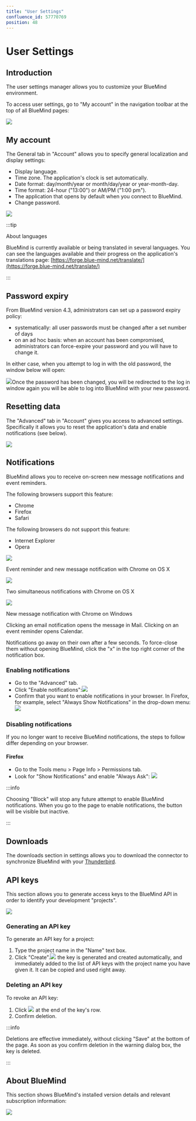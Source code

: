 ```yaml
---
title: "User Settings"
confluence_id: 57770769
position: 48
---
```

# User Settings


## Introduction

The user settings manager allows you to customize your BlueMind environment.

To access user settings, go to "My account" in the navigation toolbar at the top of all BlueMind pages:

![](../attachments/57770060/57770070.png)


## My account

The General tab in "Account" allows you to specify general localization and display settings:

- Display language.  
- Time zone. The application's clock is set automatically. 
- Date format: day/month/year or month/day/year or year-month-day.
- Time format: 24-hour ("13:00") or AM/PM ("1:00 pm").
- The application that opens by default when you connect to BlueMind.
- Change password.


![](../attachments/57770769/62555168.png)


:::tip

About languages

BlueMind is currently available or being translated in several languages. You can see the languages available and their progress on the application's translations page: [https://forge.blue-mind.net/translate/](https://forge.blue-mind.net/translate/)

:::

## Password expiry

From BlueMind version 4.3, administrators can set up a password expiry policy:

- systematically: all user passwords must be changed after a set number of days
- on an ad hoc basis: when an account has been compromised, administrators can force-expire your password and you will have to change it.


In either case, when you attempt to log in with the old password, the window below will open:

![](../attachments/57770769/62555146.png)Once the password has been changed, you will be redirected to the log in window again you will be able to log into BlueMind with your new password.

## Resetting data

The "Advanced" tab in "Account" gives you access to advanced settings. Specifically it allows you to reset the application's data and enable notifications (see below).

![](../attachments/57770769/62555163.png)

## Notifications 

BlueMind allows you to receive on-screen new message notifications and event reminders.

The following browsers support this feature:

- Chrome
- Firefox
- Safari


The following browsers do not support this feature:

- Internet Explorer
- Opera


![](../attachments/57770769/62555155.png)


Event reminder and new message notification with Chrome on OS X


![](../attachments/57770769/62555154.png)


Two simultaneous notifications with Chrome on OS X


![](../attachments/57770769/62555153.png)


New message notification with Chrome on Windows


Clicking an email notification opens the message in Mail. Clicking on an event reminder opens Calendar. 

Notifications go away on their own after a few seconds. To force-close them without opening BlueMind, click the "x" in the top right corner of the notification box.

### Enabling notifications

- Go to the "Advanced" tab.
- Click "Enable notifications":![](../attachments/57770769/62555160.png)
- Confirm that you want to enable notifications in your browser. In Firefox, for example, select "Always Show Notifications" in the drop-down menu:![](../attachments/57770769/62555151.png)


### Disabling notifications

If you no longer want to receive BlueMind notifications, the steps to follow differ depending on your browser.

#### Firefox

- Go to the Tools menu > Page Info > Permissions tab.
- Look for "Show Notifications" and enable "Always Ask":
![](../attachments/57770769/62555156.png)


:::info

Choosing "Block" will stop any future attempt to enable BlueMind notifications. When you go to the page to enable notifications, the button will be visible but inactive.

:::


## Downloads

The downloads section in settings allows you to download the connector to synchronize BlueMind with your [Thunderbird](/Guide_de_l_utilisateur/Configuration_des_clients_lourds/Configuration_de_Thunderbird/).

## API keys

This section allows you to generate access keys to the BlueMind API in order to identify your development "projects".

![](../attachments/57770769/62555166.png)

### Generating an API key

To generate an API key for a project:

1. Type the project name in the "Name" text box.
2. Click "Create".![](../attachments/57769989/69896490.png) the key is generated and created automatically, and immediately added to the list of API keys with the project name you have given it. It can be copied and used right away. 


### Deleting an API key

To revoke an API key:

1. Click ![](../attachments/57769989/69896481.png) at the end of the key's row.
2. Confirm deletion.


:::info

Deletions are effective immediately, without clicking "Save" at the bottom of the page. As soon as you confirm deletion in the warning dialog box, the key is deleted.

:::

## About BlueMind

This section shows BlueMind's installed version details and relevant subscription information:

![](../attachments/57770769/62555164.png)


